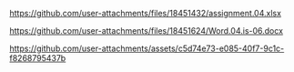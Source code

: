 https://github.com/user-attachments/files/18451432/assignment.04.xlsx


https://github.com/user-attachments/files/18451624/Word.04.is-06.docx



https://github.com/user-attachments/assets/c5d74e73-e085-40f7-9c1c-f8268795437b
